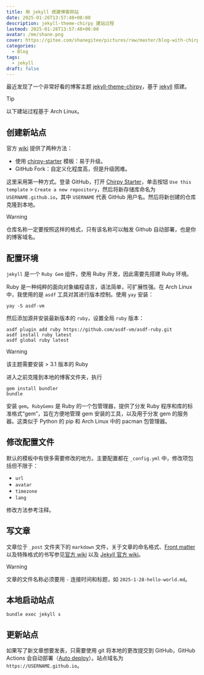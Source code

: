 ```yaml
---
title: 用 jekyll 搭建博客网站
date: 2025-01-26T13:57:48+08:00
description: jekyll-theme-chirpy 建站过程
lastmod: 2025-01-26T13:57:48+08:00
avatar: /me/shane.png
cover: https://gitee.com/shanegitee/pictures/raw/master/blog-with-chirpy.webp
categories:
  - Blog
tags:
  - jekyll
draft: false
---
```


最近发现了一个非常好看的博客主题 [jekyll-theme-chirpy](https://github.com/cotes2020/jekyll-theme-chirpy)，基于 [jekyll](https://jekyllrb.com/) 搭建。

> [!TIP]
> 以下建站过程基于 Arch Linux。 

## 创建新站点

官方 [wiki](https://chirpy.cotes.page/posts/getting-started/) 提供了两种方法：

- 使用 [chirpy-starter](https://github.com/cotes2020/chirpy-starter) 模板：易于升级。
- GitHub Fork：自定义化程度高，但是升级困难。

这里采用第一种方式。登录 GitHub，打开 [Chirpy Starter](https://github.com/cotes2020/chirpy-starter)，单击按钮 `Use this template` > `Create a new repository`，然后将新存储库命名为 `USERNAME.github.io`，其中 `USERNAME` 代表 GitHub 用户名。然后将新创建的仓库克隆到本地。

> [!WARNING]
> 仓库名称一定要按照这样的格式，只有该名称可以触发 Github 自动部署，也是你的博客域名。 

## 配置环境

`jekyll` 是一个 `Ruby Gem` 组件，使用 Ruby 开发，因此需要先搭建 Ruby 环境。

Ruby 是一种纯粹的面向对象编程语言，语法简单，可扩展性强。在 Arch Linux 中，我使用的是 `asdf` 工具对其进行版本控制。使用 `yay` 安装：

```shell
yay -S asdf-vm
```

然后添加源并安装最新版本的 `ruby`，设置全局 `ruby` 版本：

```shell
asdf plugin add ruby https://github.com/asdf-vm/asdf-ruby.git
asdf install ruby latest
asdf global ruby latest
```

> [!WARNING]
> 该主题需要安装 > 3.1 版本的 Ruby

进入之前克隆到本地的博客文件夹，执行 

```shell
gem install bundler
bundle
```
安装 `gem`。`RubyGems` 是 Ruby 的一个包管理器，提供了分发 Ruby 程序和库的标准格式“gem”，旨在方便地管理 gem 安装的工具，以及用于分发 gem 的服务器。这类似于 Python 的 pip 和 Arch Linux 中的 pacman 包管理器。

## 修改配置文件

默认的模板中有很多需要修改的地方。主要配置都在 `_config.yml` 中，修改项包括但不限于：

- `url` 
- `avatar`
- `timezone`
- `lang`

修改方法参考注释。

## 写文章

文章位于 `_post` 文件夹下的 `markdown` 文件，关于文章的命名格式、[Front matter](https://jekyllrb.com/docs/front-matter/) 以及特殊格式的书写参见[官方 wiki](https://chirpy.cotes.page/posts/write-a-new-post/) 以及 [Jekyll 官方 wiki](https://jekyllrb.com/docs/)。

> [!WARNING]
> 文章的文件名称必须要用 `-` 连接时间和标题，如 `2025-1-28-hello-world.md`。

## 本地启动站点

```shell
bundle exec jekyll s
```

## 更新站点

如果写了新文章想要发表，只需要使用 git 将本地的更改提交到 GitHub，GitHub Actions 会自动部署（[Auto deploy](https://docs.github.com/en/actions/deployment/about-deployments/deploying-with-github-actions)）。站点域名为 `https://USERNAME.github.io`。
